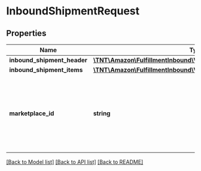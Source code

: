 # InboundShipmentRequest

## Properties
Name | Type | Description | Notes
------------ | ------------- | ------------- | -------------
**inbound_shipment_header** | [**\TNT\Amazon\FulfillmentInbound\V0\Model\InboundShipmentHeader**](InboundShipmentHeader.md) |  | 
**inbound_shipment_items** | [**\TNT\Amazon\FulfillmentInbound\V0\Model\InboundShipmentItemList**](InboundShipmentItemList.md) |  | 
**marketplace_id** | **string** | A marketplace identifier. Specifies the marketplace where the product would be stored. | 

[[Back to Model list]](../README.md#documentation-for-models) [[Back to API list]](../README.md#documentation-for-api-endpoints) [[Back to README]](../README.md)


